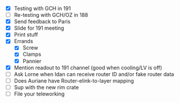- [x] Testing with GCH in 191
- [ ] Re-testing with GCH/OZ in 188
- [x] Send feedback to Paris
- [x] Slide for 191 meeting
- [x] Print stuff
- [x] Errands
  - [x] Screw
  - [x] Clamps
  - [x] Pannier
- [x] Mention readout to 191 channel (good when cooling/LV is off)
- [ ] Ask Lorne when Idan can receive router ID and/or fake router data
- [ ] Does Auriane have Router-elink-to-layer mapping
- [ ] Sup with the new rim crate
- [ ] File your teleworking
